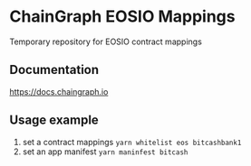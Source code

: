 # ChainGraph EOSIO Mappings

Temporary repository for EOSIO contract mappings

## Documentation

https://docs.chaingraph.io

## Usage example

1. set a contract mappings `yarn whitelist eos bitcashbank1`
2. set an app manifest `yarn maninfest bitcash`

